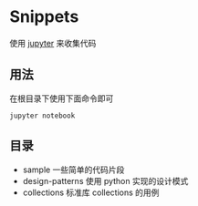 Snippets
===

使用 [jupyter](https://jupyter.readthedocs.io/en/latest/index.html) 来收集代码


用法
---

在根目录下使用下面命令即可

```
jupyter notebook
```

目录
---

  - sample 一些简单的代码片段
  - design-patterns 使用 python 实现的设计模式
  - collections 标准库 collections 的用例
